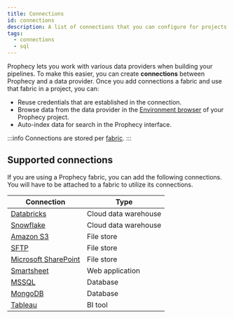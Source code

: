 ```yaml
---
title: Connections
id: connections
description: A list of connections that you can configure for projects
tags:
  - connections
  - sql
---
```


Prophecy lets you work with various data providers when building your pipelines. To make this easier, you can create **connections** between Prophecy and a data provider. Once you add connections a fabric and use that fabric in a project, you can:

- Reuse credentials that are established in the connection.
- Browse data from the data provider in the [Environment browser](docs/getting-started/concepts/project.md#project-editor) of your Prophecy project.
- Auto-index data for search in the Prophecy interface.

:::info
Connections are stored per [fabric](docs/getting-started/concepts/fabrics.md).
:::

## Supported connections

If you are using a Prophecy fabric, you can add the following connections. You will have to be attached to a fabric to utilize its connections.

| Connection                           | Type                 |
| ------------------------------------ | -------------------- |
| [Databricks](./databricks)           | Cloud data warehouse |
| [Snowflake](./snowflake)             | Cloud data warehouse |
| [Amazon S3](./s3)                    | File store           |
| [SFTP](./sftp)                       | File store           |
| [Microsoft SharePoint](./sharepoint) | File store           |
| [Smartsheet](./smartsheet)           | Web application      |
| [MSSQL](./mssql)                     | Database             |
| [MongoDB](./mongodb)                 | Database             |
| [Tableau](./tableau)                 | BI tool              |
